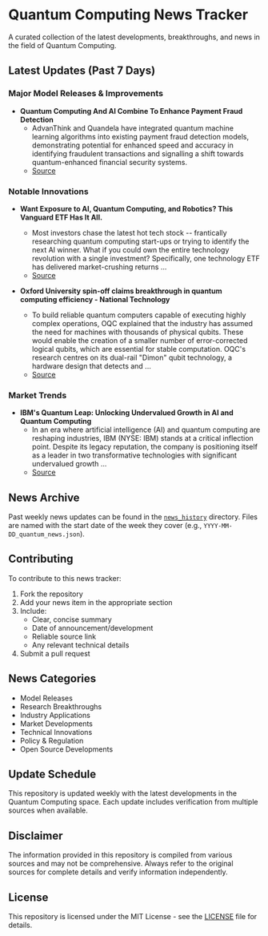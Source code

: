 # Quantum Computing News Tracker

A curated collection of the latest developments, breakthroughs, and news in the field of Quantum Computing.

## Latest Updates (Past 7 Days)


### Major Model Releases & Improvements

- **Quantum Computing And AI Combine To Enhance Payment Fraud Detection**
  - AdvanThink and Quandela have integrated quantum machine learning algorithms into existing payment fraud detection models, demonstrating potential for enhanced speed and accuracy in identifying fraudulent transactions and signalling a shift towards quantum-enhanced financial security systems.
  - [Source](https://quantumzeitgeist.com/quantum-computing-and-ai-combine-to-enhance-payment-fraud-detection/)

### Notable Innovations

- **Want Exposure to AI, Quantum Computing, and Robotics? This Vanguard ETF Has It All.**
  - Most investors chase the latest hot tech stock -- frantically researching quantum computing start-ups or trying to identify the next AI winner. What if you could own the entire technology revolution with a single investment? Specifically, one technology ETF has delivered market-crushing returns ...
  - [Source](https://www.aol.com/want-exposure-ai-quantum-computing-113000937.html)

- **Oxford University spin-off claims breakthrough in quantum computing efficiency - National Technology**
  - To build reliable quantum computers capable of executing highly complex operations, OQC explained that the industry has assumed the need for machines with thousands of physical qubits. These would enable the creation of a smaller number of error-corrected logical qubits, which are essential for stable computation. OQC's research centres on its dual-rail "Dimon" qubit technology, a hardware design that detects and ...
  - [Source](https://nationaltechnology.co.uk/Oxford_University_spin_Off_Research_Accelerates_Path_To_Commercially_Viable_Quantum_Computers.php)

### Market Trends

- **IBM's Quantum Leap: Unlocking Undervalued Growth in AI and Quantum Computing**
  - In an era where artificial intelligence (AI) and quantum computing are reshaping industries, IBM (NYSE: IBM) stands at a critical inflection point. Despite its legacy reputation, the company is positioning itself as a leader in two transformative technologies with significant undervalued growth ...
  - [Source](https://www.ainvest.com/news/ibm-quantum-leap-unlocking-undervalued-growth-ai-quantum-computing-2506/)


## News Archive

Past weekly news updates can be found in the [`news_history`](./news_history/) directory. Files are named with the start date of the week they cover (e.g., `YYYY-MM-DD_quantum_news.json`).

## Contributing

To contribute to this news tracker:
1. Fork the repository
2. Add your news item in the appropriate section
3. Include:
   - Clear, concise summary
   - Date of announcement/development
   - Reliable source link
   - Any relevant technical details
4. Submit a pull request

## News Categories

- Model Releases
- Research Breakthroughs
- Industry Applications
- Market Developments
- Technical Innovations
- Policy & Regulation
- Open Source Developments

## Update Schedule

This repository is updated weekly with the latest developments in the Quantum Computing space. Each update includes verification from multiple sources when available.

## Disclaimer

The information provided in this repository is compiled from various sources and may not be comprehensive. Always refer to the original sources for complete details and verify information independently.

## License

This repository is licensed under the MIT License - see the [LICENSE](LICENSE) file for details.
